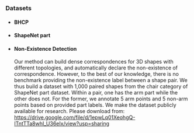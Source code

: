 ### Datasets

- #### BHCP

- #### ShapeNet part

- #### Non-Existence Detection

  Our method can build dense correspondences for 3D shapes with different topologies, and automatically declare the non-existence of correspondence. However, to the best of our knowledge, there is no benchmark providing the non-existence label between a shape pair. We thus build a dataset with 1,000 paired shapes from the chair category of ShapeNet part dataset. Within a pair, one has the arm part while the other does not. For the former, we annotate 5 arm points and 5 non-arm points based on provided part labels.  We make the dataset publicly available for research.  Please download from: https://drive.google.com/file/d/1epwLq01XeohgQ-ITntTTa8whI_U36eIx/view?usp=sharing

